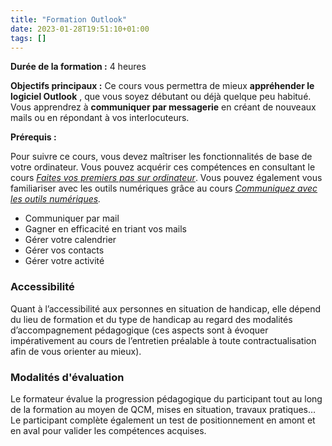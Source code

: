 ```yaml
---
title: "Formation Outlook"
date: 2023-01-28T19:51:10+01:00
tags: []
---
```

<!--https://openclassrooms.com/fr/courses/7137761-initiez-vous-a-outlook-->

**Durée de la formation :** 4 heures

**Objectifs principaux :**  Ce cours vous permettra de mieux  **appréhender le logiciel Outlook** , que vous soyez débutant ou déjà quelque peu habitué. Vous apprendrez à **communiquer par messagerie** en créant de nouveaux mails ou en répondant à vos interlocuteurs.

**Prérequis :**

Pour suivre ce cours, vous devez maîtriser les fonctionnalités de
base de votre ordinateur. Vous pouvez acquérir ces compétences en
consultant le cours [*Faites vos premiers pas sur ordinateur*](https://openclassrooms.com/fr/courses/5737801-faites-vos-premiers-pas-sur-ordinateur). Vous pouvez également vous familiariser avec les outils numériques grâce au cours [*Communiquez avec les outils numériques*](https://openclassrooms.com/fr/courses/5870131-communiquez-en-utilisant-les-outils-numeriques)*.*



* Communiquer par mail
* Gagner en efficacité en triant vos mails
* Gérer votre calendrier
* Gérer vos contacts
* Gérer votre activité



### Accessibilité
Quant à l’accessibilité aux personnes en situation de handicap, elle dépend du lieu de formation et du type de handicap au regard des modalités d’accompagnement pédagogique (ces aspects sont à évoquer impérativement au cours de l’entretien préalable à toute contractualisation afin de vous orienter au mieux).

### Modalités d'évaluation
Le formateur évalue la progression pédagogique du participant tout au long de la formation au moyen de QCM, mises en situation, travaux pratiques…
Le participant complète également un test de positionnement en amont et en aval pour valider les compétences acquises.

